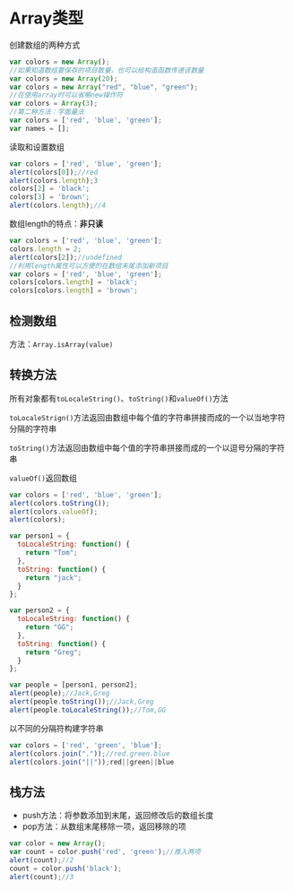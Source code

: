 

# Array类型

创建数组的两种方式

```javascript
var colors = new Array();
//如果知道数组要保存的项目数量，也可以给构造函数传递该数量
var colors = new Array(20);
var colors = new Array("red", "blue", "green");
//在使用array时可以省略new操作符
var colors = Array(3);
//第二种方法：字面量法
var colors = ['red', 'blue', 'green'];
var names = [];
```

读取和设置数组

```javascript
var colors = ['red', 'blue', 'green'];
alert(colors[0]);//red
alert(colors.length);3
colors[2] = 'black';
colors[3] = 'brown';
alert(colors.length);//4
```

数组length的特点：**非只读**

```javascript
var colors = ['red', 'blue', 'green'];
colors.length = 2;
alert(colors[2]);//undefined
//利用length属性可以方便的在数组末尾添加新项目
var colors = ['red', 'blue', 'green'];
colors[colors.length] = 'black';
colors[colors.length] = 'brown';
```



## 检测数组

方法：`Array.isArray(value)`



## 转换方法

所有对象都有`toLocaleString()`、`toString()`和`valueOf()`方法

`toLocaleStrign()`方法返回由数组中每个值的字符串拼接而成的一个以当地字符分隔的字符串

`toString()`方法返回由数组中每个值的字符串拼接而成的一个以逗号分隔的字符串

`valueOf()`返回数组

```javascript
var colors = ['red', 'blue', 'green'];
alert(colors.toString());
alert(colors.valueOf);
alert(colors);
```

```javascript
var person1 = {
  toLocaleString: function() {
    return "Tom";
  },
  toString: function() {
    return "jack";
  }
};

var person2 = {
  toLocaleString: function() {
    return "GG";
  },
  toString: function() {
    return "Greg";
  }
};

var people = [person1, person2];
alert(people);//Jack,Greg
alert(people.toString());//Jack,Greg
alert(people.toLocaleString());//Tom,GG
```

以不同的分隔符构建字符串

```javascript
var colors = ['red', 'green', 'blue'];
alert(colors.join("."));//red.green.blue
alert(colors.join("||"));red||green||blue
```



## 栈方法

- push方法：将参数添加到末尾，返回修改后的数组长度
- pop方法：从数组末尾移除一项，返回移除的项

```javascript
var color = new Array();
var count = color.push('red', 'green');//推入两项
alert(count);//2
count = color.push('black');
alert(count);//3
```



